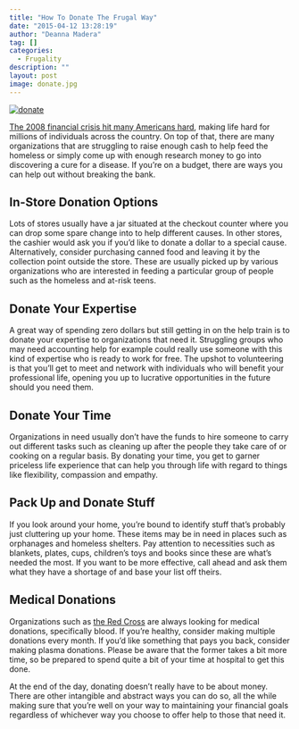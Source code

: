 ```yaml
---
title: "How To Donate The Frugal Way"
date: "2015-04-12 13:28:19"
author: "Deanna Madera"
tag: []
categories:
  - Frugality
description: ""
layout: post
image: donate.jpg
---
```


[![donate](http://mt2.wpengine.com/wp-content/uploads/2015/03/donate.jpg)](http://mt2.wpengine.com/wp-content/uploads/2015/03/donate.jpg)

[The 2008 financial crisis hit many Americans hard](http://bancroft.berkeley.edu/ROHO/projects/debt/financialcrisis.html), making life hard for millions of individuals across the country. On top of that, there are many organizations that are struggling to raise enough cash to help feed the homeless or simply come up with enough research money to go into discovering a cure for a disease. If you’re on a budget, there are ways you can help out without breaking the bank.

## In-Store Donation Options

Lots of stores usually have a jar situated at the checkout counter where you can drop some spare change into to help different causes. In other stores, the cashier would ask you if you’d like to donate a dollar to a special cause. Alternatively, consider purchasing canned food and leaving it by the collection point outside the store. These are usually picked up by various organizations who are interested in feeding a particular group of people such as the homeless and at-risk teens.

## Donate Your Expertise

A great way of spending zero dollars but still getting in on the help train is to donate your expertise to organizations that need it. Struggling groups who may need accounting help for example could really use someone with this kind of expertise who is ready to work for free. The upshot to volunteering is that you’ll get to meet and network with individuals who will benefit your professional life, opening you up to lucrative opportunities in the future should you need them.

## Donate Your Time

Organizations in need usually don’t have the funds to hire someone to carry out different tasks such as cleaning up after the people they take care of or cooking on a regular basis. By donating your time, you get to garner priceless life experience that can help you through life with regard to things like flexibility, compassion and empathy.

## Pack Up and Donate Stuff

If you look around your home, you’re bound to identify stuff that’s probably just cluttering up your home. These items may be in need in places such as orphanages and homeless shelters. Pay attention to necessities such as blankets, plates, cups, children’s toys and books since these are what’s needed the most. If you want to be more effective, call ahead and ask them what they have a shortage of and base your list off theirs.

## Medical Donations

Organizations such as [the Red Cross](https://www.icrc.org/en) are always looking for medical donations, specifically blood. If you’re healthy, consider making multiple donations every month. If you’d like something that pays you back, consider making plasma donations. Please be aware that the former takes a bit more time, so be prepared to spend quite a bit of your time at hospital to get this done.

At the end of the day, donating doesn’t really have to be about money. There are other intangible and abstract ways you can do so, all the while making sure that you’re well on your way to maintaining your financial goals regardless of whichever way you choose to offer help to those that need it.

